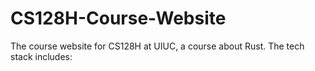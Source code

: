 # CS128H-Course-Website
The course website for CS128H at UIUC, a course about Rust. The tech stack includes:
